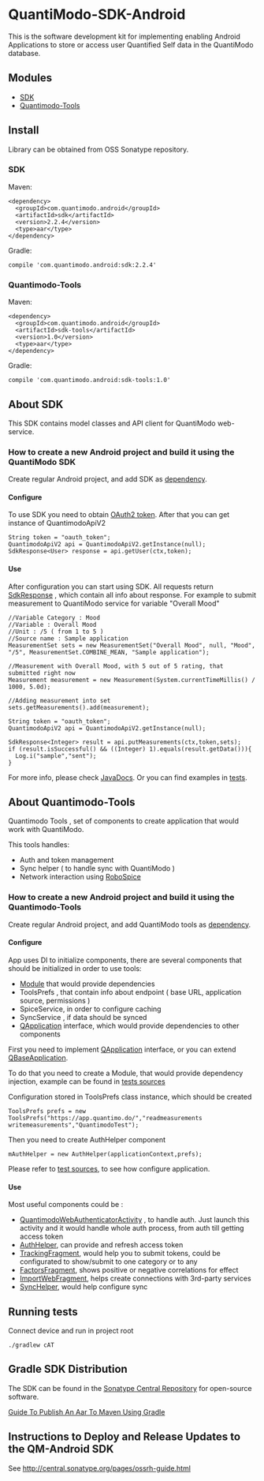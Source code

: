 QuantiModo-SDK-Android
======================

This is the software development kit for implementing enabling Android Applications to store or access user Quantified Self data in the QuantiModo database.

## Modules
* [SDK](#about-sdk)
* [Quantimodo-Tools](#about-quantimodo-tools)

## Install
Library can be obtained from OSS Sonatype repository.

### SDK

Maven:
```
<dependency>
  <groupId>com.quantimodo.android</groupId>
  <artifactId>sdk</artifactId>
  <version>2.2.4</version>
  <type>aar</type>
</dependency>
```

Gradle:
```
compile 'com.quantimodo.android:sdk:2.2.4'
```

### Quantimodo-Tools

Maven:
```
<dependency>
  <groupId>com.quantimodo.android</groupId>
  <artifactId>sdk-tools</artifactId>
  <version>1.0</version>
  <type>aar</type>
</dependency>
```

Gradle:
```
compile 'com.quantimodo.android:sdk-tools:1.0'
```


## About SDK

This SDK contains model classes and API client for QuantiModo web-service.

### How to create a new Android project and build it using the QuantiModo SDK

Create regular Android project, and add SDK as [dependency](#sdk).

#### Configure

To use SDK you need to obtain [OAuth2 token](https://app.quantimo.do/api/docs/#oauth2-authentication).
After that you can get instance of QuantimodoApiV2

```
String token = "oauth_token";
QuantimodoApiV2 api = QuantimodoApiV2.getInstance(null);
SdkResponse<User> response = api.getUser(ctx,token);
```

#### Use

After configuration you can start using SDK.
All requests return [SdkResponse<T>](http://quantimodo.github.io/QuantiModo-SDK-Android/javadoc/sdk/index.html?com/quantimodo/android/sdk/SdkResponse.html) , which contain all info about response. 
For example to submit measurement to QuantiModo service for variable "Overall Mood"

```
//Variable Category : Mood
//Variable : Overall Mood
//Unit : /5 ( from 1 to 5 )
//Source name : Sample application
MeasurementSet sets = new MeasurementSet("Overall Mood", null, "Mood", "/5", MeasurementSet.COMBINE_MEAN, "Sample application");

//Measurement with Overall Mood, with 5 out of 5 rating, that submitted right now
Measurement measurement = new Measurement(System.currentTimeMillis() / 1000, 5.0d);

//Adding measurement into set
sets.getMeasurements().add(measurement);

String token = "oauth_token";
QuantimodoApiV2 api = QuantimodoApiV2.getInstance(null);

SdkResponse<Integer> result = api.putMeasurements(ctx,token,sets);
if (result.isSuccessful() && ((Integer) 1).equals(result.getData())){
  Log.i("sample","sent");
}
```

For more info, please check [JavaDocs](http://quantimodo.github.io/QuantiModo-SDK-Android/javadoc/sdk/).
Or you can find examples in [tests](https://github.com/QuantiModo/QuantiModo-SDK-Android/tree/develop/sdk/src/androidTest/).

## About Quantimodo-Tools

Quantimodo Tools , set of components to create application that would work with QuantiModo.

This tools handles:

- Auth and token management
- Sync helper ( to handle sync with QuantiModo )
- Network interaction using [RoboSpice](https://github.com/stephanenicolas/robospice) 

### How to create a new Android project and build it using the Quantimodo-Tools

Create regular Android project, and add QuantiModo tools as [dependency](#quantimodo-tools).

#### Configure

App uses DI to initialize components, there are several components that should be initialized in order to use tools:

- [Module](http://square.github.io/dagger/#using) that would provide dependencies
- ToolsPrefs , that contain info about endpoint ( base URL, application source, permissions )
- SpiceService, in order to configure caching
- SyncService , if data should be synced
- [QApplication](http://quantimodo.github.io/QuantiModo-SDK-Android/javadoc/qm-tools/index.html?com/quantimodo/tools/QApplication.html) interface, which would provide dependencies to other components

First you need to implement [QApplication](http://quantimodo.github.io/QuantiModo-SDK-Android/javadoc/qm-tools/index.html?com/quantimodo/tools/QApplication.html) interface,
or you can extend [QBaseApplication](http://quantimodo.github.io/QuantiModo-SDK-Android/javadoc/qm-tools/index.html?com/quantimodo/tools/QApplication.html).

To do that you need to create a Module, that would provide dependency injection, example can be found in [tests sources](https://github.com/QuantiModo/QuantiModo-SDK-Android/blob/master/quantimodo-sdk-tools/src/androidTest/java/com/quantimodo/tools/testhelpers/TestModule.java)

Configuration stored in ToolsPrefs class instance, which should be created
```
ToolsPrefs prefs = new ToolsPrefs("https://app.quantimo.do/","readmeasurements writemeasurements","QuantimodoTest");
```
Then you need to create AuthHelper component
```
mAuthHelper = new AuthHelper(applicationContext,prefs);
```

Please refer to [test sources](https://github.com/QuantiModo/QuantiModo-SDK-Android/blob/master/quantimodo-sdk-tools/src/androidTest/java/com/quantimodo/tools/testhelpers/), to see how configure application.

#### Use

Most useful components could be :

- [QuantimodoWebAuthenticatorActivity](http://quantimodo.github.io/QuantiModo-SDK-Android/javadoc/qm-tools/index.html?com/quantimodo/tools/activities/QuantimodoWebAuthenticatorActivity.html) , to handle auth. Just launch this activity and it would handle whole auth process, from auth till getting access token
- [AuthHelper](http://quantimodo.github.io/QuantiModo-SDK-Android/javadoc/qm-tools/index.html?com/quantimodo/tools/sdk/AuthHelper.html), can provide and refresh access token
- [TrackingFragment](http://quantimodo.github.io/QuantiModo-SDK-Android/javadoc/qm-tools/index.html?com/quantimodo/tools/fragments/TrackingFragment.html), would help you to submit tokens, could be configurated to show/submit to one category or to any
- [FactorsFragment](http://quantimodo.github.io/QuantiModo-SDK-Android/javadoc/qm-tools/index.html?com/quantimodo/tools/fragments/FactorsFragment.html), shows positive or negative correlations for effect
- [ImportWebFragment](http://quantimodo.github.io/QuantiModo-SDK-Android/javadoc/qm-tools/index.html?com/quantimodo/tools/fragments/ImportWebFragment.html), helps create connections with 3rd-party services
- [SyncHelper](http://quantimodo.github.io/QuantiModo-SDK-Android/javadoc/qm-tools/index.html?com/quantimodo/tools/sync/SyncHelper.html), would help configure sync

## Running tests

Connect device and run in project root

```
./gradlew cAT
```

## Gradle SDK Distribution
The SDK can be found in the [Sonatype Central Repository](https://oss.sonatype.org/#nexus-search;quick~quantimodo) for open-source software. 

[Guide To Publish An Aar To Maven Using Gradle](http://www.survivingwithandroid.com/2014/05/android-guide-to-publish-aar-to-maven-gradle.html)

## Instructions to Deploy and Release Updates to the QM-Android SDK
See http://central.sonatype.org/pages/ossrh-guide.html
